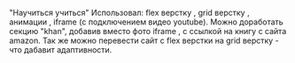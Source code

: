 "Научиться учиться"
Использовал: flex верстку , grid верстку , анимации , iframe (с подключением видео  youtube).
Можно доработать секцию "khan", добавив вместо фото  iframe , с ссылкой на книгу с сайта amazon. Так же можно перевести сайт с flex верстки на grid верстку - что дабавит адаптивности.


